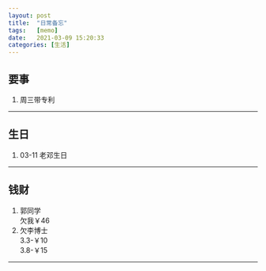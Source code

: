 ```yaml
---
layout: post
title:  "日常备忘"
tags:   [memo]
date:   2021-03-09 15:20:33
categories: [生活]
---
```

## 要事
1. 周三带专利
---
## 生日  
1. 03-11    老邓生日
---
## 钱财
1. 郭同学  
欠我￥46  
2. 欠李博士  
3.3-￥10  
3.8-￥15
---
